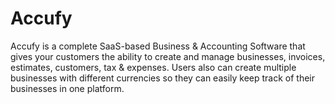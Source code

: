 # Accufy
Accufy is a complete SaaS-based Business &amp; Accounting Software that gives your customers the ability to create and manage businesses, invoices, estimates, customers, tax &amp; expenses. Users also can create multiple businesses with different currencies so they can easily keep track of their businesses in one platform.
